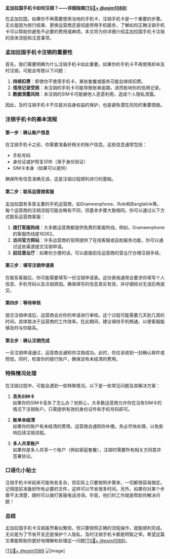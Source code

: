 **孟加拉国手机卡如何注销？——详细指南[[TG💪+ @esim1088](https://t.me/s/esim1088)]**

在孟加拉国，如果你不再需要使用当地的手机卡，注销手机卡是一个重要的步骤。无论是因为旅行结束、更换运营商还是彻底停用手机服务，了解如何正确注销手机卡可以帮助你避免不必要的费用或麻烦。本文将为你详细介绍孟加拉国手机卡注销的具体流程和注意事项。

### 孟加拉国手机卡注销的重要性

首先，我们需要明确为什么注销手机卡如此重要。如果你的手机卡不再使用却未及时注销，可能会导致以下问题：

1. **持续扣费**：即使你不使用手机卡，某些套餐或服务可能会继续扣费。
2. **信用记录受损**：未注销的手机卡可能导致账单逾期，进而影响你的信用记录。
3. **数据泄露风险**：未注销的SIM卡可能被他人恶意利用，造成个人隐私泄露。

因此，及时注销手机卡不仅是对自身权益的保护，也是避免潜在风险的重要措施。

### 注销手机卡的基本流程

#### 第一步：确认账户信息

在注销手机卡之前，你需要准备好相关的账户信息。这些信息通常包括：

- 手机号码
- 身份证或护照复印件（用于身份验证）
- SIM卡本身（如果可以提供）

确保所有信息准确无误，这是注销过程顺利进行的基础。

#### 第二步：联系运营商客服

孟加拉国有多家主要的手机运营商，如Grameenphone、Robi和Banglalink等。每个运营商的注销流程可能会略有不同，但基本步骤大致相同。你可以通过以下方式联系运营商客服：

1. **拨打客服热线**：大多数运营商都提供免费的客服热线。例如，Grameenphone的客服热线是16262。
2. **访问官方网站**：许多运营商的官网提供了在线客服或自助服务功能，你可以通过这些渠道提交注销申请。
3. **前往营业厅**：如果你方便的话，可以直接前往运营商的营业厅办理注销手续。

#### 第三步：填写注销申请表

在联系客服后，你可能需要填写一份注销申请表。这份表格通常会要求你填写个人信息、手机号码以及注销原因。确保填写的信息真实有效，并仔细核对无误后再提交。

#### 第四步：等待审核

提交注销申请后，运营商会对你的申请进行审核。这个过程可能需要几天到几周的时间，具体取决于运营商的工作效率。在此期间，建议保持手机畅通，以便客服能够及时与你联系。

#### 第五步：确认注销完成

一旦注销申请通过，运营商会通知你注销成功。此时，你应该收到一封确认邮件或短信。同时，检查你的银行账户，确保没有未结清的费用。

### 特殊情况处理

在注销过程中，可能会遇到一些特殊情况。以下是一些常见问题及其解决方案：

1. **丢失SIM卡**  
   如果你的SIM卡丢失了怎么办？别担心，大多数运营商允许你在没有SIM卡的情况下注销账户。只需提供有效的身份证件和手机号码即可。

2. **账单未结清**  
   如果你的账户有未结清的费用，运营商会通知你补缴。务必尽快处理，以免影响后续注销流程。

3. **多人共享账户**  
   如果你是多人共享一个账户（例如家庭套餐），注销时需要所有相关方同意并签署协议。

### 口语化小贴士

注销手机卡听起来可能有些复杂，但实际上只要按照步骤来，一切都很容易搞定。记得提前准备好所有必要的文件，这样可以节省很多时间。另外，如果你对某个步骤不太清楚，随时可以拨打客服电话咨询。毕竟，他们的工作就是帮助你解决问题！

### 总结

孟加拉国手机卡注销虽然看似繁琐，但只要按照正确的流程操作，就能顺利完成。无论是为了节省开支还是保护个人隐私，及时注销手机卡都是明智之举。希望这篇文章能帮助你更好地理解和处理这一问题[[TG💪+ @esim1088](https://t.me/s/esim1088)]。

[[TG💪+ @esim1088](https://t.me/s/esim1088) ![Image](https://i.postimg.cc/4NQfJmqS/Snipaste-2025-05-13-00-14-12.png)]